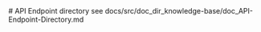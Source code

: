 <DIAComponentHeader />
# API Endpoint directory
see docs/src/doc_dir_knowledge-base/doc_API-Endpoint-Directory.md
<DIAComponentFooter /> 
